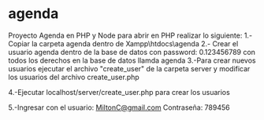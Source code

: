 # agenda
Proyecto Agenda en PHP y Node para abrir en PHP realizar lo siguiente:
1.-Copiar la carpeta agenda dentro de Xampp\htdocs\agenda
2.- Crear el usuario agenda dentro de la base de datos con password: 0.123456789 con todos
    los derechos en la base de datos llamda agenda
3.-Para crear nuevos usuarios ejecutar el archivo "create_user" de la carpeta server y 
   modificar los usuarios del archivo create_user.php

4.-Ejecutar localhost/server/create_user.php para crear los usuarios 

5.-Ingresar con el usuario: MiltonC@gmail.com Contraseña: 789456 
